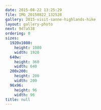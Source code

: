 ```yaml
---
date: 2015-08-22 13:25:29
file: IMG_20150822_132528
gallery: 2015-visit-sanne-highlands-hike
layout: gallery-photo
next: 9d7a538
ordering: 0
sizes:
  1920x1080:
    height: 1080
    width: 1920
  640w:
    height: 360
    width: 640
  200x200:
    height: 200
    width: 200
  96x96:
    height: 96
    width: 96
title: null
---
```

